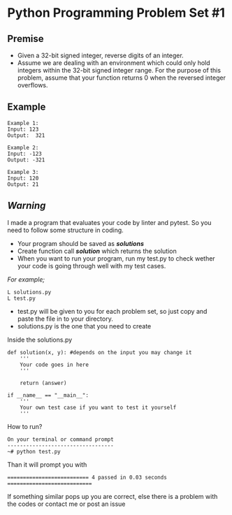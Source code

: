 # Python Programming Problem Set #1

## **Premise**

 - Given a 32-bit signed integer, reverse digits of an integer.
 - Assume we are dealing with an environment which could only hold integers within the 32-bit signed integer range. For the purpose of this problem, assume that your function returns 0 when the reversed integer overflows.

## **Example**
```
Example 1:
Input: 123
Output:  321

Example 2:
Input: -123
Output: -321

Example 3:
Input: 120
Output: 21
```

## ***Warning***
I made a program that evaluates your code by linter and pytest. So you need to follow some structure in coding.

 - Your program should be saved as ***solutions***
 - Create function call ***solution*** which returns the solution
 - When you want to run your program, run my test.py to check wether your code is going through well with my test cases.

*For example;*
```
L solutions.py
L test.py
```

 - test.py will be given to you for each problem set, so just copy and  
   paste the file in to your directory.  
 - solutions.py is the one that you need to create

Inside the solutions.py
```
def solution(x, y): #depends on the input you may change it
	'''
	Your code goes in here
	'''
	
	return (answer)

if __name__ == "__main__":
	'''
	Your own test case if you want to test it yourself
	'''
```   
How to run?
```
On your terminal or command prompt
----------------------------------
~# python test.py
```
Than it will prompt you with
```
========================== 4 passed in 0.03 seconds ===========================
```
If something similar pops up you are correct, else there is a problem with the codes or contact me or post an issue
